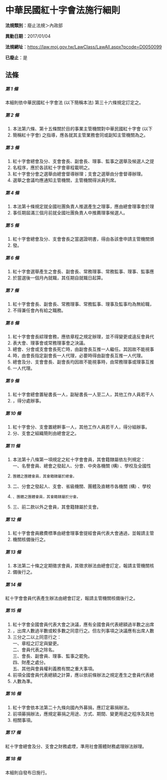 # 中華民國紅十字會法施行細則

**法規類別**：廢止法規＞內政部

**異動日期**：2017/01/04  

**法規網址**：https://law.moj.gov.tw/LawClass/LawAll.aspx?pcode=D0050099

**已廢止**：是



## 法條
##### 第 1 條
本細則依中華民國紅十字會法 (以下簡稱本法) 第三十六條規定訂定之。

##### 第 2 條
1. 本法第六條、第十五條關於目的事業主管機關對中華民國紅十字會 (以下
1. 簡稱紅十字會) 之指導，應各就其主管業務會同或副知主管機關為之。

##### 第 3 條
1. 紅十字會總會及分、支會會長、副會長、理事、監事之選舉及候選人之提
1. 名程序，應於各該紅十字會章程載明之。
1. 紅十字會分會之選舉由總會督導辦理；支會之選舉由分會督導辦理。
1. 選舉之會議均應通知主管機關，主管機關得派員列席。

##### 第 4 條
1. 本法第十條規定就全國社團負責人推選產生之理事，應由總會理事會於理
1. 事任期屆滿三個月前就全國社團負責人中推薦理事候選人。

##### 第 5 條
1. 紅十字會總會及分、支會會長之當選證明書，得由各該會申請主管機關頒
1. 發。

##### 第 6 條
1. 紅十字會選舉產生之會長、副會長、常務理事、常務監事、理事、監事應
1. 於當選後一個月內就職，其任期自就職日起算。

##### 第 7 條
1. 紅十字會會長、副會長、常務理事、常務監事、理事及監事均為無給職，
1. 不得兼任會內有給之職務。

##### 第 8 條
1. 紅十字會會長綜理會務，應依章程之規定辦理，並不得變更或違反會員代
1. 表大會、理事會或常務理事會之決議。
1. 總會、分會或支會會長死亡時，由副會長互推一人繼任。其因故不能視事
1. 時，由會長指定副會長一人代理，必要時得由副會長互推一人代理。
1. 總會及分、支會會長、副會長均因故不能視事時，由常務理事或理事互推
1. 一人代理。

##### 第 9 條
1. 紅十字會總會置秘書長一人，副秘書長一人至二人，其他工作人員若干人
1. ，得分處辦事。

##### 第 10 條
1. 紅十字會分、支會置總幹事一人，其他工作人員若干人，得分組辦事。
1. 分、支會之組織簡則由總會定之。

##### 第 11 條
1. 本法第十八條第一項規定之紅十字會會員，其會籍隸屬依左列規定：  
一、名譽會員、總會之發起人、分會、中央各機關 (構) 、學校及全國性
1.     團體之團體會員，其會籍隸屬於總會。
1. 二、分會之發起人、支會、省級機關、團體及直轄市各機關 (構) 、學校
1.     、團體之團體會員，其會籍隸屬於分會。
1. 三、前二款以外之會員，其會籍隸屬於支會。

##### 第 12 條
1. 紅十字會會員繳費標準由總會理事會提經會員代表大會通過，並報請主管
1. 機關核備後行之。

##### 第 13 條
1. 本法第二十條之定期徵求會員，其徵求辦法由總會訂定，報請主管機關核
1. 備後行之。

##### 第 14 條
紅十字會會員代表產生辦法由總會訂定，報請主管機關核備後行之。

##### 第 15 條
1. 紅十字會全國會員代表大會之決議，應有全國會員代表總額過半數之出席
1. ，出席人數過半數或較多數之同意行之。但左列事項之決議應有出席人數
1. 三分之二以上同意行之：  
一、章程之訂定與變更。  
二、會員代表之除名。  
三、會長、副會員、理事、監事之罷免。  
四、財產之處分。  
五、其他與會員權利義務有關之重大事項。
1. 前項全國會員代表總額之計算，應以依前條辦法之規定產生之會員代表總
1. 人數為準。

##### 第 16 條
1. 紅十字會依本法第二十九條向國內外募捐，應訂定募捐辦法。
1. 前項募捐辦法，應規定募捐之用途、方式、期間、變更用途之程序及其他
1. 相關事項。

##### 第 17 條
紅十字會總會及分、支會之財務處堙，準用社會團體財務處理辦法辦理。

##### 第 18 條
本細則自發布日施行。


